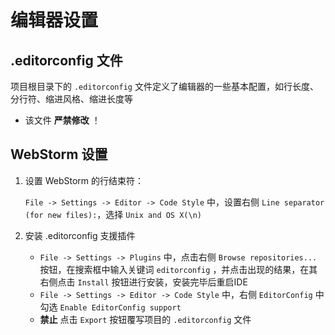 # 编辑器设置

## .editorconfig 文件

项目根目录下的 `.editorconfig` 文件定义了编辑器的一些基本配置，如行长度、分行符、缩进风格、缩进长度等

- 该文件 **严禁修改** ！

## WebStorm 设置

1. 设置 WebStorm 的行结束符：

   `File -> Settings -> Editor -> Code Style` 中，设置右侧 `Line separator (for new files):`，选择 `Unix and OS X(\n)`

2. 安装 .editorconfig 支援插件

   - `File -> Settings -> Plugins` 中，点击右侧 `Browse repositories...` 按钮，在搜索框中输入关键词 `editorconfig` ，并点击出现的结果，在其右侧点击 `Install` 按钮进行安装，安装完毕后重启IDE
   - `File -> Settings -> Editor -> Code Style` 中，右侧 `EditorConfig` 中勾选 `Enable EditorConfig support`
   - **禁止** 点击 `Export` 按钮覆写项目的 `.editorconfig` 文件

